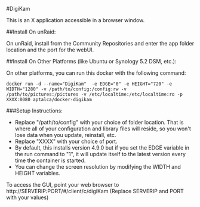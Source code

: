 #DigiKam

This is an X application accessible in a browser window.

##Install On unRaid:

On unRaid, install from the Community Repositories and enter the app folder location and the port for the webUI.


##Install On Other Platforms (like Ubuntu or Synology 5.2 DSM, etc.):

On other platforms, you can run this docker with the following command:

```
docker run -d --name="DigiKam"  -e EDGE="0" -e HEIGHT="720" -e WIDTH="1280" -v /path/to/config:/config:rw -v /path/to/pictures:/pictures -v /etc/localtime:/etc/localtime:ro -p XXXX:8080 aptalca/docker-digikam
```

###Setup Instructions:

- Replace "/path/to/config" with your choice of folder location. That is where all of your configuration and library files will reside, so you won't lose data when you update, reinstall, etc.
- Replace "XXXX" with your choice of port.
- By default, this installs version 4.9.0 but if you set the EDGE variable in the run command to "1", it will update itself to the latest version every time the container is started.
- You can change the screen resolution by modifying the WIDTH and HEIGHT variables.

To access the GUI, point your web browser to http://SERVERIP:PORT/#/client/c/digiKam (Replace SERVERIP and PORT with your values)
